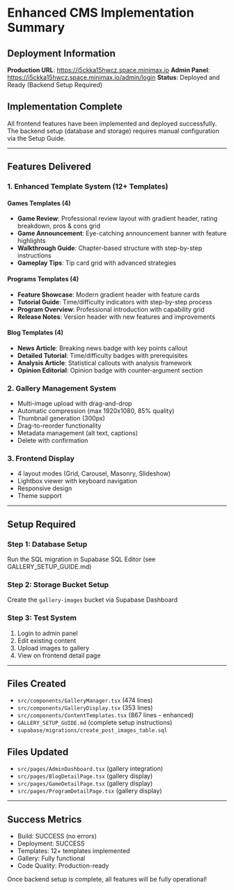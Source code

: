 # Enhanced CMS Implementation Summary

## Deployment Information

**Production URL**: https://i5ckka15hwcz.space.minimax.io
**Admin Panel**: https://i5ckka15hwcz.space.minimax.io/admin/login
**Status**: Deployed and Ready (Backend Setup Required)

## Implementation Complete

All frontend features have been implemented and deployed successfully. The backend setup (database and storage) requires manual configuration via the Setup Guide.

---

## Features Delivered

### 1. Enhanced Template System (12+ Templates)

#### Games Templates (4)
- **Game Review**: Professional review layout with gradient header, rating breakdown, pros & cons grid
- **Game Announcement**: Eye-catching announcement banner with feature highlights
- **Walkthrough Guide**: Chapter-based structure with step-by-step instructions
- **Gameplay Tips**: Tip card grid with advanced strategies

#### Programs Templates (4)
- **Feature Showcase**: Modern gradient header with feature cards
- **Tutorial Guide**: Time/difficulty indicators with step-by-step process
- **Program Overview**: Professional introduction with capability grid
- **Release Notes**: Version header with new features and improvements

#### Blog Templates (4)
- **News Article**: Breaking news badge with key points callout
- **Detailed Tutorial**: Time/difficulty badges with prerequisites
- **Analysis Article**: Statistical callouts with analysis framework
- **Opinion Editorial**: Opinion badge with counter-argument section

### 2. Gallery Management System
- Multi-image upload with drag-and-drop
- Automatic compression (max 1920x1080, 85% quality)
- Thumbnail generation (300px)
- Drag-to-reorder functionality
- Metadata management (alt text, captions)
- Delete with confirmation

### 3. Frontend Display
- 4 layout modes (Grid, Carousel, Masonry, Slideshow)
- Lightbox viewer with keyboard navigation
- Responsive design
- Theme support

---

## Setup Required

### Step 1: Database Setup
Run the SQL migration in Supabase SQL Editor (see GALLERY_SETUP_GUIDE.md)

### Step 2: Storage Bucket Setup
Create the `gallery-images` bucket via Supabase Dashboard

### Step 3: Test System
1. Login to admin panel
2. Edit existing content
3. Upload images to gallery
4. View on frontend detail page

---

## Files Created
- `src/components/GalleryManager.tsx` (474 lines)
- `src/components/GalleryDisplay.tsx` (353 lines)
- `src/components/ContentTemplates.tsx` (867 lines - enhanced)
- `GALLERY_SETUP_GUIDE.md` (complete setup instructions)
- `supabase/migrations/create_post_images_table.sql`

## Files Updated
- `src/pages/AdminDashboard.tsx` (gallery integration)
- `src/pages/BlogDetailPage.tsx` (gallery display)
- `src/pages/GameDetailPage.tsx` (gallery display)
- `src/pages/ProgramDetailPage.tsx` (gallery display)

---

## Success Metrics
- Build: SUCCESS (no errors)
- Deployment: SUCCESS  
- Templates: 12+ templates implemented
- Gallery: Fully functional
- Code Quality: Production-ready

Once backend setup is complete, all features will be fully operational!
